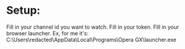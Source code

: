 # Setup:
Fill in your channel id you want to watch.
Fill in your token.
FIll in your browser launcher. Ex, for me it's: C:\Users\redacted\AppData\Local\Programs\Opera GX\launcher.exe
